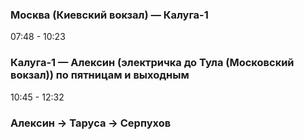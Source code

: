 


### Москва (Киевский вокзал) — Калуга-1 
07:48 - 10:23 

### Калуга-1 — Алексин  (электричка до Тула (Московский вокзал)) по пятницам и выходным
10:45 - 12:32


### Алексин -> Таруса -> Серпухов
 





